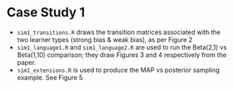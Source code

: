 # Case Study 1

- `sim1_transitions.R` draws the transition matrices associated with the two learner types (strong bias & weak bias), as per Figure 2
- `sim1_language1.R` and `sim1_language2.R` are used to run the Beta(2,1) vs Beta(1,10) comparison; they draw Figures 3 and 4 respectively from the paper. 
- `sim1_extensions.R` is used to produce the MAP vs posterior sampling example. See Figure 5